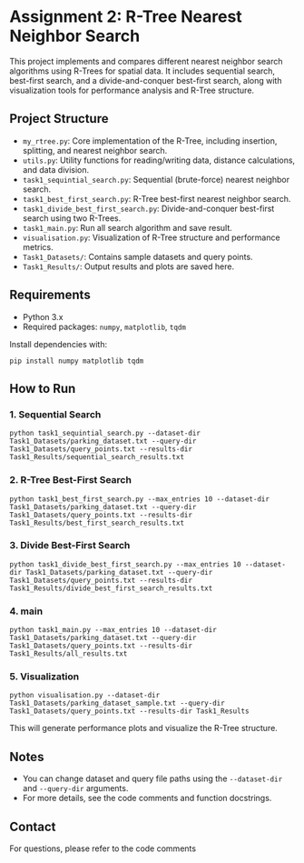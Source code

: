 # Assignment 2: R-Tree Nearest Neighbor Search

This project implements and compares different nearest neighbor search algorithms using R-Trees for spatial data. It includes sequential search, best-first search, and a divide-and-conquer best-first search, along with visualization tools for performance analysis and R-Tree structure.

## Project Structure

- `my_rtree.py`: Core implementation of the R-Tree, including insertion, splitting, and nearest neighbor search.
- `utils.py`: Utility functions for reading/writing data, distance calculations, and data division.
- `task1_sequintial_search.py`: Sequential (brute-force) nearest neighbor search.
- `task1_best_first_search.py`: R-Tree best-first nearest neighbor search.
- `task1_divide_best_first_search.py`: Divide-and-conquer best-first search using two R-Trees.
- `task1_main.py`: Run all search algorithm and save result.
- `visualisation.py`: Visualization of R-Tree structure and performance metrics.
- `Task1_Datasets/`: Contains sample datasets and query points.
- `Task1_Results/`: Output results and plots are saved here.

## Requirements

- Python 3.x
- Required packages: `numpy`, `matplotlib`, `tqdm`

Install dependencies with:

```
pip install numpy matplotlib tqdm
```

## How to Run

### 1. Sequential Search

```
python task1_sequintial_search.py --dataset-dir Task1_Datasets/parking_dataset.txt --query-dir Task1_Datasets/query_points.txt --results-dir Task1_Results/sequential_search_results.txt
```

### 2. R-Tree Best-First Search

```
python task1_best_first_search.py --max_entries 10 --dataset-dir Task1_Datasets/parking_dataset.txt --query-dir Task1_Datasets/query_points.txt --results-dir Task1_Results/best_first_search_results.txt
```

### 3. Divide Best-First Search

```
python task1_divide_best_first_search.py --max_entries 10 --dataset-dir Task1_Datasets/parking_dataset.txt --query-dir Task1_Datasets/query_points.txt --results-dir Task1_Results/divide_best_first_search_results.txt
```
### 4. main

```
python task1_main.py --max_entries 10 --dataset-dir Task1_Datasets/parking_dataset.txt --query-dir Task1_Datasets/query_points.txt --results-dir Task1_Results/all_results.txt
```

### 5. Visualization

```
python visualisation.py --dataset-dir Task1_Datasets/parking_dataset_sample.txt --query-dir Task1_Datasets/query_points.txt --results-dir Task1_Results 
```
This will generate performance plots and visualize the R-Tree structure.

## Notes
- You can change dataset and query file paths using the `--dataset-dir` and `--query-dir` arguments.
- For more details, see the code comments and function docstrings.

## Contact
For questions, please refer to the code comments
